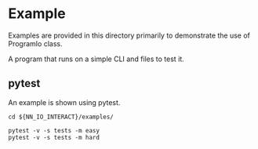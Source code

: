 # Example

Examples are provided in this directory primarily to demonstrate the use of ProgramIo class.

A program that runs on a simple CLI and files to test it.

## pytest

An example is shown using pytest.

```shell
cd ${NN_IO_INTERACT}/examples/

pytest -v -s tests -m easy
pytest -v -s tests -m hard
```

